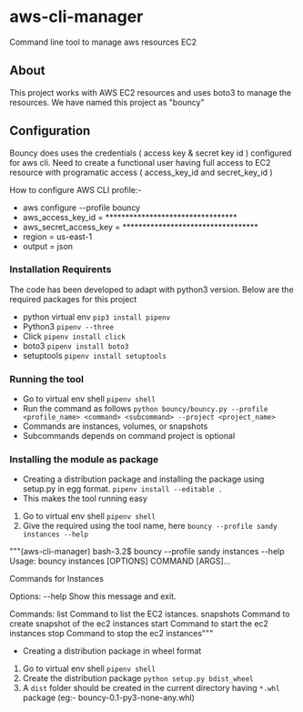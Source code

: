 # aws-cli-manager
Command line tool to manage aws resources EC2

## About

This project works with AWS EC2 resources and uses boto3 to manage the resources. We have named this project as "bouncy"

## Configuration

Bouncy does uses the credentials ( access key & secret key id ) configured for aws cli. 
Need to create a functional user having full access to EC2 resource with programatic access ( access_key_id and secret_key_id )

How to configure AWS CLI profile:- 
* aws configure --profile bouncy
* aws_access_key_id = *********************************
* aws_secret_access_key = **********************************
* region = us-east-1 
* output = json

### Installation Requirents 
The code has been developed to adapt with python3 version. Below are the required packages for this project

* python virtual env
`pip3 install pipenv`
* Python3
`pipenv --three`
* Click
`pipenv install click`
* boto3
`pipenv install boto3`
* setuptools 
`pipenv install setuptools`

### Running the tool
* Go to virtual env shell
`pipenv shell`
* Run the command as follows
`python bouncy/bouncy.py --profile <profile_name> <command> <subcommand> --project <project_name>`
* Commands are instances, volumes, or snapshots 
* Subcommands depends on command project is optional

### Installing the module as package
* Creating a distribution package and installing the package using setup.py in egg format.
`pipenv install --editable .`
* This makes the tool running easy 
1.  Go to virtual env shell `pipenv shell`
2. Give the required using the tool name, <bouncy> here `bouncy --profile sandy instances --help`

"""(aws-cli-manager) bash-3.2$ bouncy --profile sandy instances --help
Usage: bouncy instances [OPTIONS] COMMAND [ARGS]...

  Commands for Instances

Options:
  --help  Show this message and exit.

Commands:
  list       Command to list the EC2 istances.
  snapshots  Command to create snapshot of the ec2 instances
  start      Command to start the ec2 instances
  stop       Command to stop the ec2 instances"""


* Creating a distribution package in wheel format
1. Go to virtual env shell `pipenv shell`
2. Create the distribution package `python setup.py bdist_wheel`
3. A `dist` folder should be created in the current directory having `*.whl` package (eg:- bouncy-0.1-py3-none-any.whl)



